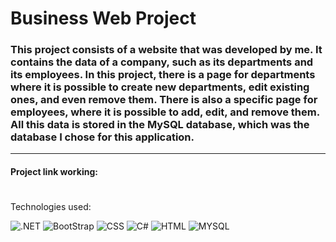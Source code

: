 <h1>Business Web Project</h1>

<h3>This project consists of a website that was developed by me. It contains the data of a company, such as its departments and its employees.
In this project, there is a page for departments where it is possible to create new departments, edit existing ones, and even remove them.
There is also a specific page for employees, where it is possible to add, edit, and remove them.
All this data is stored in the MySQL database, which was the database I chose for this application. </h3>

<hr>

<h4>Project link working: 
<h1></h1>
Technologies used:

![.NET](https://img.shields.io/badge/.NET-5C2D91?style=for-the-badge&logo=.net&logoColor=white)
![BootStrap](    https://img.shields.io/badge/Bootstrap-563D7C?style=for-the-badge&logo=bootstrap&logoColor=white)
![CSS](    https://img.shields.io/badge/CSS3-1572B6?style=for-the-badge&logo=css3&logoColor=white) </wbr>
![C#](    https://img.shields.io/badge/C%23-239120?style=for-the-badge&logo=c-sharp&logoColor=white)
![HTML](    https://img.shields.io/badge/HTML5-E34F26?style=for-the-badge&logo=html5&logoColor=white)
![MYSQL](https://img.shields.io/badge/MySQL-005C84?style=for-the-badge&logo=mysql&logoColor=white)








